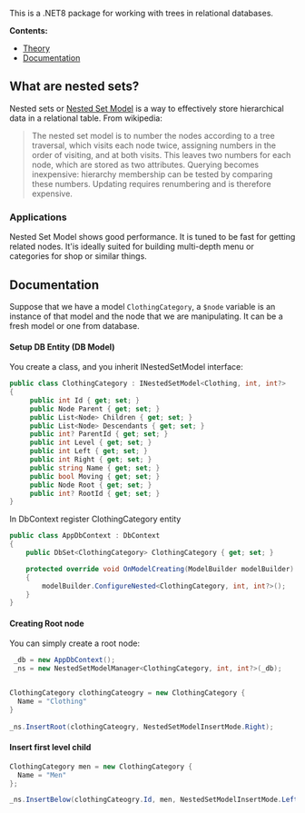 This is a .NET8 package for working with trees in relational databases.

__Contents:__
- [Theory](#what-are-nested-sets)
- [Documentation](#documentation)


  
What are nested sets?
---------------------

Nested sets or [Nested Set Model](http://en.wikipedia.org/wiki/Nested_set_model) is
a way to effectively store hierarchical data in a relational table. From wikipedia:

> The nested set model is to number the nodes according to a tree traversal,
> which visits each node twice, assigning numbers in the order of visiting, and
> at both visits. This leaves two numbers for each node, which are stored as two
> attributes. Querying becomes inexpensive: hierarchy membership can be tested by
> comparing these numbers. Updating requires renumbering and is therefore expensive.

### Applications

Nested Set Model shows good performance. It is tuned to be fast for
getting related nodes. It'is ideally suited for building multi-depth menu or
categories for shop or similar things.

Documentation
-------------

Suppose that we have a model `ClothingCategory`, a `$node` variable is an instance of that model
and the node that we are manipulating. It can be a fresh model or one from database.

#### Setup DB Entity (DB Model)

You create a class, and you inherit INestedSetModel interface:

```c#
public class ClothingCategory : INestedSetModel<Clothing, int, int?>
{
     public int Id { get; set; }
     public Node Parent { get; set; }
     public List<Node> Children { get; set; }
     public List<Node> Descendants { get; set; }
     public int? ParentId { get; set; }
     public int Level { get; set; }
     public int Left { get; set; }
     public int Right { get; set; }
     public string Name { get; set; }
     public bool Moving { get; set; }
     public Node Root { get; set; }
     public int? RootId { get; set; }
}
```

In DbContext register ClothingCategory entity
```c#
public class AppDbContext : DbContext
{
    public DbSet<ClothingCategory> ClothingCategory { get; set; }

    protected override void OnModelCreating(ModelBuilder modelBuilder)
    {
        modelBuilder.ConfigureNested<ClothingCategory, int, int?>();
    }
}
```

#### Creating Root node

You can simply create a root node:

```c#
 _db = new AppDbContext();
 _ns = new NestedSetModelManager<ClothingCategory, int, int?>(_db);


ClothingCategory clothingCateogry = new ClothingCategory {
  Name = "Clothing"
}
 
_ns.InsertRoot(clothingCateogry, NestedSetModelInsertMode.Right);
```

#### Insert first level child
```c#
ClothingCategory men = new ClothingCategory {
  Name = "Men"
};

_ns.InsertBelow(clothingCateogry.Id, men, NestedSetModelInsertMode.Left);

```
